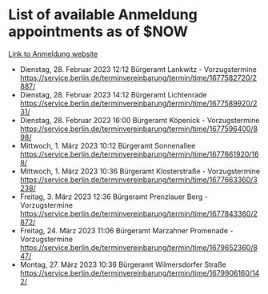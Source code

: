 # List of available Anmeldung appointments as of $NOW
[Link to Anmeldung website](https://service.berlin.de/terminvereinbarung/termin/tag.php?termin=1&anliegen[]=120686&dienstleisterlist=122210,122217,327316,122219,327312,122227,327314,122231,327346,122243,327348,122254,122252,329742,122260,329745,122262,329748,122271,327278,122273,327274,122277,327276,330436,122280,327294,122282,327290,122284,327292,122291,327270,122285,327266,122286,327264,122296,327268,150230,329760,122297,327286,122294,327284,122312,329763,122314,329775,122304,327330,122311,327334,122309,327332,317869,122281,327352,122279,329772,122283,122276,327324,122274,327326,122267,329766,122246,327318,122251,327320,122257,327322,122208,327298,122226,327300&herkunft=http%3A%2F%2Fservice.berlin.de%2Fdienstleistung%2F120686%2F)
- Dienstag, 28. Februar 2023 12:12 Bürgeramt Lankwitz - Vorzugstermine https://service.berlin.de/terminvereinbarung/termin/time/1677582720/2887/
- Dienstag, 28. Februar 2023 14:12 Bürgeramt Lichtenrade https://service.berlin.de/terminvereinbarung/termin/time/1677589920/231/
- Dienstag, 28. Februar 2023 16:00 Bürgeramt Köpenick - Vorzugstermine https://service.berlin.de/terminvereinbarung/termin/time/1677596400/898/
- Mittwoch, 1. März 2023 10:12 Bürgeramt Sonnenallee https://service.berlin.de/terminvereinbarung/termin/time/1677661920/168/
- Mittwoch, 1. März 2023 10:36 Bürgeramt Klosterstraße - Vorzugstermine https://service.berlin.de/terminvereinbarung/termin/time/1677663360/3238/
- Freitag, 3. März 2023 12:36 Bürgeramt Prenzlauer Berg - Vorzugstermine https://service.berlin.de/terminvereinbarung/termin/time/1677843360/2872/
- Freitag, 24. März 2023 11:06 Bürgeramt Marzahner Promenade - Vorzugstermine https://service.berlin.de/terminvereinbarung/termin/time/1679652360/847/
- Montag, 27. März 2023 10:36 Bürgeramt Wilmersdorfer Straße https://service.berlin.de/terminvereinbarung/termin/time/1679906160/142/
